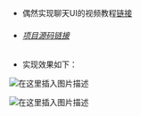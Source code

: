  - 偶然实现聊天UI的视频教程[链接](https://www.youtube.com/watch?v=h-igXZCCrrc)
 - ###### [项目源码链接](https://github.com/wangjianxiandev/awesome_chat_ui)
 - 实现效果如下：


![在这里插入图片描述](https://img-blog.csdnimg.cn/20200420193654728.jpg?x-oss-process=image/watermark,type_ZmFuZ3poZW5naGVpdGk,shadow_10,text_aHR0cHM6Ly9ibG9nLmNzZG4ubmV0L3FxXzM5NDI0MTQz,size_16,color_FFFFFF,t_70)

![在这里插入图片描述](https://img-blog.csdnimg.cn/20200420193803471.jpg?x-oss-process=image/watermark,type_ZmFuZ3poZW5naGVpdGk,shadow_10,text_aHR0cHM6Ly9ibG9nLmNzZG4ubmV0L3FxXzM5NDI0MTQz,size_16,color_FFFFFF,t_70)